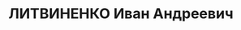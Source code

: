 ---
title: ЛИТВИНЕНКО Иван Андреевич
description: "народився 1900, Полтавська обл., с. Григорівка Миргородського р-ну,\
  \ українець, член ВКП(б), освіта початкова, \n  прож. Чернігівська обл., м. Ніжин,\
  \ секретар Ніжинського РПК \n  Заарештований 16.09.1937 р. \n  За вироком ВК ВС\
  \ СРСР від 29.10.1937 р. за ст.ст. 54-7, 54-8, 54-11 КК УРСР засуджений до ВМП.\
  \ За ухвалою ВК ВС СРСР від 05.09.1957 р. вирок скасовано, справу припинено \n \
  \ розстріляний 30.10.1937 р. у м. Київ \n  реабілітований 05.09.1957 р. \n  ГДА\
  \ СБ України, м. Чернігів, спр. 4217–п"
---